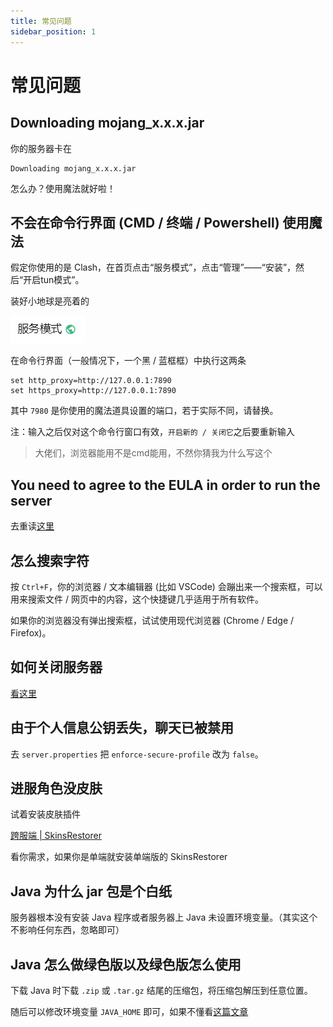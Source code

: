 ```yaml
---
title: 常见问题
sidebar_position: 1
---
```


# 常见问题

## Downloading mojang_x.x.x.jar

你的服务器卡在

```
Downloading mojang_x.x.x.jar
```

怎么办？使用魔法就好啦！

## 不会在命令行界面 (CMD / 终端 / Powershell) 使用魔法
假定你使用的是 Clash，在首页点击“服务模式”，点击“管理”——“安装”，然后“开启tun模式”。

装好小地球是亮着的

![](_images/常见问题/小地球.png)

在命令行界面（一般情况下，一个黑 / 蓝框框）中执行这两条

```shell
set http_proxy=http://127.0.0.1:7890
set https_proxy=http://127.0.0.1:7890
```

其中 `7980` 是你使用的魔法道具设置的端口，若于实际不同，请替换。

注：输入之后仅对这个命令行窗口有效，`开启新的 / 关闭它`之后要重新输入

> 大佬们，浏览器能用不是cmd能用，不然你猜我为什么写这个

## You need to agree to the EULA in order to run the server

去重读[这里](/docs/start/launch-server.md)

## 怎么搜索字符

按 `Ctrl+F`，你的浏览器 / 文本编辑器 (比如 VSCode) 会蹦出来一个搜索框，可以用来搜索文件 / 网页中的内容，这个快捷键几乎适用于所有软件。

如果你的浏览器没有弹出搜索框，试试使用现代浏览器 (Chrome / Edge / Firefox)。

## 如何关闭服务器

[看这里](/docs/start/server-management-command.md#stop)

## 由于个人信息公钥丢失，聊天已被禁用

去 `server.properties` 把 `enforce-secure-profile` 改为 `false`。

## 进服角色没皮肤

试着安装皮肤插件

[跨服端 | SkinsRestorer](/docs/process/cross-server/plugin/BC&WF.md#skinsrestorer)

看你需求，如果你是单端就安装单端版的 SkinsRestorer

## Java 为什么 jar 包是个白纸

服务器根本没有安装 Java 程序或者服务器上 Java 未设置环境变量。（其实这个不影响任何东西，忽略即可）

## Java 怎么做绿色版以及绿色版怎么使用

下载 Java 时下载 `.zip` 或 `.tar.gz` 结尾的压缩包，将压缩包解压到任意位置。

随后可以修改环境变量 `JAVA_HOME` 即可，如果不懂看[这篇文章](https://blog.csdn.net/MrsHorse/article/details/82695353)

